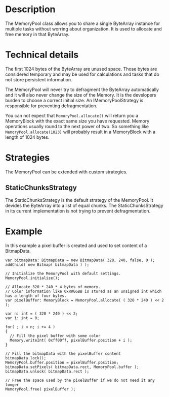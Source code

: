# Description #

The MemoryPool class allows you to share a single ByteArray instance for multiple tasks without worring about organization.
It is used to allocate and free memory in that ByteArray.

# Technical details #

The first 1024 bytes of the ByteArray are unused space. Those bytes are considered temporary and may be used for calculations and tasks that do not store persistent information.

The MemoryPool will never try to defragment the ByteArray automatically and it will also never change the size of the Memory. It is the developers burden to choose a correct initial size. An IMemoryPoolStrategy is responsible for preventing defragmentation.

You can not expect that `MemoryPool.allocate()` will return you a MemoryBlock with the exact same size you have requested. Memory operations usually round to the next power of two. So something like `MemoryPool.allocate(1023)` will probably result in a MemoryBlock with a length of 1024 bytes.

# Strategies #

The MemoryPool can be extended with custom strategies.

## StaticChunksStrategy ##

The StaticChunksStrategy is the default strategy of the MemoryPool. It devides the ByteArray into a list of equal chunks.
The StaticChunksStrategy in its current implementation is not trying to prevent defragmentation.

# Example #

In this example a pixel buffer is created and used to set content of a BitmapData.

```
var bitmapData: BitmapData = new BitmapData( 320, 240, false, 0 );
addChild( new Bitmap( bitmapData ) );

// Initialize the MemoryPool with default settings.
MemoryPool.initialize();

// Allocate 320 * 240 * 4 bytes of memory.
// Color information like 0xRRGGBB is stored as an unsigned int which has a length of four bytes.
var pixelBuffer: MemoryBlock = MemoryPool.allocate( ( 320 * 240 ) << 2 );

var n: int = ( 320 * 240 ) << 2;
var i: int = 0;

for( ; i < n; i += 4 )
{
  // Fill the pixel buffer with some color
  Memory.writeInt( 0xff00ff, pixelBuffer.position + i );
}

// Fill the bitmapData with the pixelBuffer content
bitmapData.lock();
MemoryPool.buffer.position = pixelBuffer.position;
bitmapData.setPixels( bitmapData.rect, MemoryPool.buffer );
bitmapData.unlock( bitmapData.rect );

// Free the space used by the pixelBuffer if we do not need it any longer
MemoryPool.free( pixelBuffer );
```